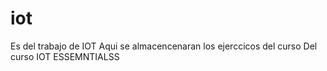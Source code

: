 # iot
Es del trabajo de IOT
Aqui se almacencenaran los ejerccicos del curso
Del curso IOT ESSEMNTIALSS

